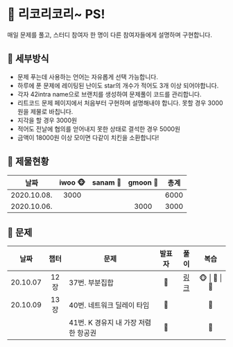 # 🍉 리코리코리~ PS!

매일 문제를 풀고, 스터디 참여자 한 명이 다른 참여자들에게 설명하며 구현합니다. 


## 🍉 세부방식

- 문제 푸는데 사용하는 언어는 자유롭게 선택 가능합니다.
- 하루에 푼 문제에 레이팅된 난이도 star의 개수가 적어도 3개 이상 되어야합니다.
- 각자 42intra name으로 브랜치를 생성하여 문제풀이 코드를 관리합니다.
- 리트코드 문제 페이지에서 처음부터 구현하며 설명해내야 합니다. 못할 경우 3000원을 제물로 바칩니다.
- 지각을 할 경우 3000원
- 적어도 전날에 협의를 얻어내지 못한 상태로 결석한 경우 5000원
- 금액이 18000원 이상 모이면 다같이 치킨을 소환합니다!


## 🍉 제물현황

| 날짜 | iwoo 🐵 | sanam :ghost: | gmoon 🌙 | 총계 |
| :----: | :----: | :-----: | :-----: | :-----: |
| 2020.10.08.|  3000    |       |       |  6000   |
| 2020.10.06.|      |       | 3000      |  3000   |


## 🍉 문제

|   날짜   | 챕터 |      문제      | 발표자  | 풀이 |       복습        |
| :------: | :--: | ------------ | :-----: | :--: | :---------------: |
| 20.10.07 | 12장 | 37번. 부분집합 | :ghost: | [링크](https://github.com/leecoleecolee/ProblemSolving/blob/sanam/Problem/DFS_BFS/78.py) | 🐵 \| :ghost: \| 🌙 |
| 20.10.09 | 13장 | 40번. 네트워크 딜레이 타임 | 🌙 |      | 🌙 |
|          |      | 41번. K 경유지 내 가장 저렴한 항공권 | 🌙 |      | 🌙 |


